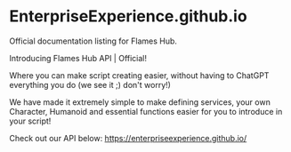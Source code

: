 # EnterpriseExperience.github.io
Official documentation listing for Flames Hub.

Introducing Flames Hub API | Official!

Where you can make script creating easier, without having to ChatGPT everything you do (we see it ;) don't worry!)

We have made it extremely simple to make defining services, your own Character, Humanoid and essential functions easier for you to introduce in your script!

Check out our API below:
https://enterpriseexperience.github.io/
